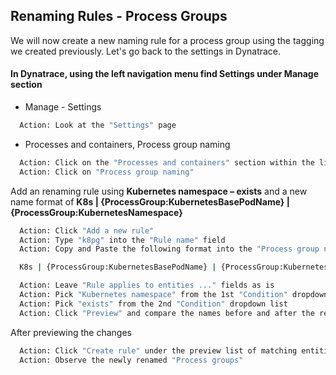 ## Renaming Rules - Process Groups

We will now create a new naming rule for a process group using the tagging we created previously. Let's go back to the settings in Dynatrace.

#### In Dynatrace, using the left navigation menu find Settings under Manage section

- Manage  - Settings

 ```bash
   Action: Look at the "Settings" page
   ```

- Processes and containers, Process group naming

 ```bash
   Action: Click on the "Processes and containers" section within the light gray settings menu
   Action: Click on "Process group naming"
   ```

Add an renaming rule using **Kubernetes namespace – exists** and a new name format of **K8s | {ProcessGroup:KubernetesBasePodName} | {ProcessGroup:KubernetesNamespace}​**

 ```bash
   Action: Click "Add a new rule"
   Action: Type "k8pg" into the "Rule name" field
   Action: Copy and Paste the following format into the "Process group name format" field

   K8s | {ProcessGroup:KubernetesBasePodName} | {ProcessGroup:KubernetesNamespace}

   Action: Leave "Rule applies to entities ..." fields as is
   Action: Pick "Kubernetes namespace" from the 1st "Condition" dropdown list
   Action: Pick "exists" from the 2nd "Condition" dropdown list
   Action: Click "Preview" and compare the names before and after the renaming rule is applied
   ```

After previewing the changes

 ```bash
   Action: Click "Create rule" under the preview list of matching entities
   Action: Observe the newly renamed "Process groups"
   ```
